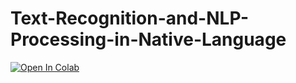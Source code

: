 # Text-Recognition-and-NLP-Processing-in-Native-Language

<a href="https://colab.research.google.com/github/SHREYASINGHMAURYA/Text-Recognition-and-NLP-Processing-in-Native-Language/blob/main/NLPTA2SHREYA_SINGH_MAURYA.ipynb" target="_parent"><img src="https://colab.research.google.com/assets/colab-badge.svg" alt="Open In Colab"/></a>
